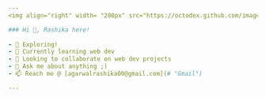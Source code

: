 ```yaml
---
<img align="right" width= "200px" src="https://octodex.github.com/images/daftpunktocat-thomas.gif"/>

### Hi 👋, Rashika here!
  
- 🔭 Exploring!
- 🌱 Currently learning web dev
- 👯 Looking to collaborate on web dev projects
- 💬 Ask me about anything ;)
- 📫 Reach me @ [agarwalrashika00@gmail.com](# "Gmail")

---
```

